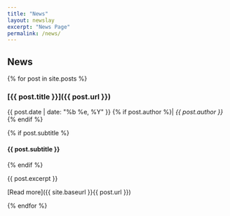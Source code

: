 ```yaml
---
title: "News"
layout: newslay
excerpt: "News Page"
permalink: /news/
---
```


## News

{% for post in site.posts %}

### [{{ post.title }}]({{ post.url }})

{{ post.date | date: "%b %e, %Y" }}
{% if post.author %}| *{{ post.author }}*{% endif %}

{% if post.subtitle %}

#### {{ post.subtitle }}

{% endif %}

{{ post.excerpt }}

[Read more]({{ site.baseurl }}{{ post.url }})
  
{% endfor %}
